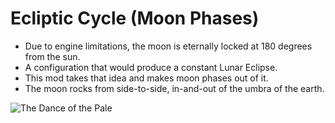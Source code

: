 # Ecliptic Cycle (Moon Phases)
  - Due to engine limitations, the moon is eternally locked at 180 degrees from the sun.
  - A configuration that would produce a constant Lunar Eclipse.
  - This mod takes that idea and makes moon phases out of it. 
  - The moon rocks from side-to-side, in-and-out of the umbra of the earth.

![The Dance of the Pale](https://cdn.discordapp.com/attachments/780505995323375637/1360025411383328878/ecliptic_cycle_dance_of_the_pale.gif?ex=67f99dde&is=67f84c5e&hm=9260999ba1b20690918a22ba94858ce19367bf1bf9b6a1eddff19132ff019871&)

